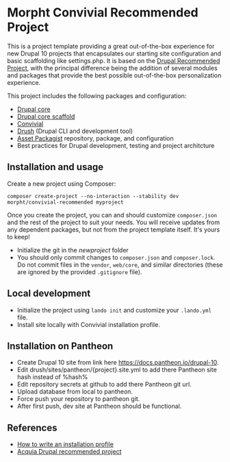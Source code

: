 # Morpht Convivial Recommended Project

This is a project template providing a great out-of-the-box experience for new Drupal 10 projects that encapsulates our starting site configuration and basic scaffolding
like settings.php. It is based on the [Drupal Recommended Project](https://github.com/drupal/recommended-project/tree/10.0.x), with the principal difference being the
addition of several modules and packages that provide the best possible out-of-the-box personalization experience.

This project includes the following packages and configuration:
* [Drupal core](https://www.drupal.org/project/drupal)
* [Drupal core scaffold](https://www.drupal.org/docs/develop/using-composer/using-drupals-composer-scaffold)
* [Convivial](https://github.com/morpht/convivial)
* [Drush](https://github.com/drush-ops/drush) (Drupal CLI and development tool)
* [Asset Packagist](https://asset-packagist.org/) repository, package, and configuration
* Best practices for Drupal development, testing and project architcture

## Installation and usage

Create a new project using Composer:
```
composer create-project --no-interaction --stability dev morpht/convivial-recommended myproject
```

Once you create the project, you can and should customize `composer.json` and the rest of the project to suit your needs. You will receive updates from any dependent packages, but not from the project template itself. It's yours to keep!

* Initialize the git in the *newproject* folder
* You should only commit changes to `composer.json` and `composer.lock`. Do not commit files in the `vendor`, `web/core`, and similar directories (these are ignored by the provided `.gitignore` file).

## Local development

* Initialize the project using `lando init` and customize your `.lando.yml` file.
* Install site locally with Convivial installation profile.

## Installation on Pantheon

* Create Drupal 10 site from link here https://docs.pantheon.io/drupal-10.
* Edit drush/sites/pantheon/{project}.site.yml to add there Pantheon site hash instead of %hash%
* Edit repository secrets at github to add there Pantheon git url.
* Upload database from local to pantheon.
* Force push your repository to pantheon git.
* After first push, dev site at Pantheon should be functional.

## References

* [How to write an installation profile](https://www.drupal.org/docs/distributions/creating-distributions/how-to-write-a-drupal-installation-profile)
* [Acquia Drupal recommended project](https://github.com/acquia/drupal-recommended-project)

